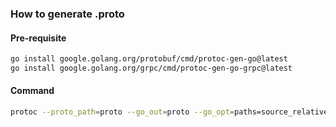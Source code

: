 ### How to generate .proto

#### Pre-requisite

```bash
go install google.golang.org/protobuf/cmd/protoc-gen-go@latest
go install google.golang.org/grpc/cmd/protoc-gen-go-grpc@latest
```

#### Command

```bash
protoc --proto_path=proto --go_out=proto --go_opt=paths=source_relative --go-grpc_out=require_unimplemented_servers=false:proto --go-grpc_opt=paths=source_relative proto/*.proto
```
